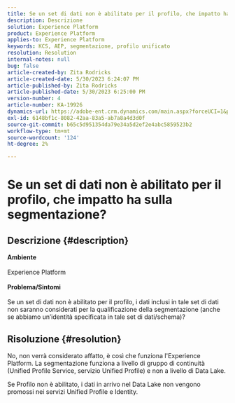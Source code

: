 ```yaml
---
title: Se un set di dati non è abilitato per il profilo, che impatto ha sulla segmentazione?
description: Descrizione
solution: Experience Platform
product: Experience Platform
applies-to: Experience Platform
keywords: KCS, AEP, segmentazione, profilo unificato
resolution: Resolution
internal-notes: null
bug: false
article-created-by: Zita Rodricks
article-created-date: 5/30/2023 6:24:07 PM
article-published-by: Zita Rodricks
article-published-date: 5/30/2023 6:25:00 PM
version-number: 4
article-number: KA-19926
dynamics-url: https://adobe-ent.crm.dynamics.com/main.aspx?forceUCI=1&pagetype=entityrecord&etn=knowledgearticle&id=ae024c24-17ff-ed11-8f6e-6045bd006b25
exl-id: 6148bf1c-8082-42aa-83a5-ab7a8a4d3d0f
source-git-commit: b65c5d951354da79e34a5d2ef2e4abc5859523b2
workflow-type: tm+mt
source-wordcount: '124'
ht-degree: 2%

---
```


# Se un set di dati non è abilitato per il profilo, che impatto ha sulla segmentazione?

## Descrizione {#description}

<b>Ambiente</b><br><br>Experience Platform<br><br><b>Problema/Sintomi</b><br><br>Se un set di dati non è abilitato per il profilo, i dati inclusi in tale set di dati non saranno considerati per la qualificazione della segmentazione (anche se abbiamo un’identità specificata in tale set di dati/schema)?<br>

## Risoluzione {#resolution}


No, non verrà considerato affatto, è così che funziona l&#39;Experience Platform. La segmentazione funziona a livello di gruppo di continuità (Unified Profile Service, servizio Unified Profile) e non a livello di Data Lake.

Se Profilo non è abilitato, i dati in arrivo nel Data Lake non vengono promossi nei servizi Unified Profile e Identity.
